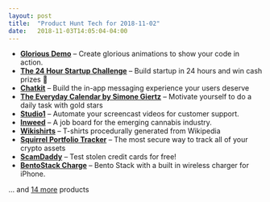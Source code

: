 ```yaml
---
layout: post
title:  "Product Hunt Tech for 2018-11-02"
date:   2018-11-03T14:05:04-04:00
---
```


* **[Glorious Demo](https://www.producthunt.com/posts/glorious-demo?utm_campaign=producthunt-api&utm_medium=api&utm_source=Application%3A+Daily+Digest+RSS+%28ID%3A+3202%29)** – Create glorious animations to show your code in action.
* **[The 24 Hour Startup Challenge](https://www.producthunt.com/posts/the-24-hour-startup-challenge?utm_campaign=producthunt-api&utm_medium=api&utm_source=Application%3A+Daily+Digest+RSS+%28ID%3A+3202%29)** – Build startup in 24 hours and win cash prizes 🤑
* **[Chatkit](https://www.producthunt.com/posts/chatkit-2?utm_campaign=producthunt-api&utm_medium=api&utm_source=Application%3A+Daily+Digest+RSS+%28ID%3A+3202%29)** – Build the in-app messaging experience your users deserve
* **[The Everyday Calendar by Simone Giertz](https://www.producthunt.com/posts/the-everyday-calendar-by-simone-giertz?utm_campaign=producthunt-api&utm_medium=api&utm_source=Application%3A+Daily+Digest+RSS+%28ID%3A+3202%29)** – Motivate yourself to do a daily task with gold stars
* **[Studio1](https://www.producthunt.com/posts/studio1?utm_campaign=producthunt-api&utm_medium=api&utm_source=Application%3A+Daily+Digest+RSS+%28ID%3A+3202%29)** – Automate your screencast videos for customer support.
* **[Inweed](https://www.producthunt.com/posts/inweed?utm_campaign=producthunt-api&utm_medium=api&utm_source=Application%3A+Daily+Digest+RSS+%28ID%3A+3202%29)** – A job board for the emerging cannabis industry.
* **[Wikishirts](https://www.producthunt.com/posts/wikishirts?utm_campaign=producthunt-api&utm_medium=api&utm_source=Application%3A+Daily+Digest+RSS+%28ID%3A+3202%29)** – T-shirts procedurally generated from Wikipedia
* **[Squirrel Portfolio Tracker](https://www.producthunt.com/posts/squirrel-portfolio-tracker?utm_campaign=producthunt-api&utm_medium=api&utm_source=Application%3A+Daily+Digest+RSS+%28ID%3A+3202%29)** – The most secure way to track all of your crypto assets
* **[ScamDaddy](https://www.producthunt.com/posts/scamdaddy?utm_campaign=producthunt-api&utm_medium=api&utm_source=Application%3A+Daily+Digest+RSS+%28ID%3A+3202%29)** – Test stolen credit cards for free!
* **[BentoStack Charge](https://www.producthunt.com/posts/bentostack-charge?utm_campaign=producthunt-api&utm_medium=api&utm_source=Application%3A+Daily+Digest+RSS+%28ID%3A+3202%29)** – Bento Stack with a built in wireless charger for iPhone.

… and [14 more](https://www.producthunt.com/tech) products
